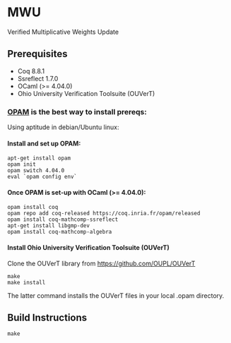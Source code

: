 # MWU
Verified Multiplicative Weights Update

## Prerequisites

* Coq 8.8.1
* Ssreflect 1.7.0
* OCaml (>= 4.04.0)
* Ohio University Verification Toolsuite (OUVerT)

### [OPAM](https://opam.ocaml.org/) is the best way to install prereqs:

Using aptitude in debian/Ubuntu linux:

#### Install and set up OPAM:
```
apt-get install opam
opam init
opam switch 4.04.0
eval `opam config env`
```

#### Once OPAM is set-up with OCaml (>= 4.04.0):
```
opam install coq
opam repo add coq-released https://coq.inria.fr/opam/released
opam install coq-mathcomp-ssreflect
apt-get install libgmp-dev
opam install coq-mathcomp-algebra
```
#### Install Ohio University Verification Toolsuite (OUVerT)
Clone the OUVerT library from https://github.com/OUPL/OUVerT

```
make
make install
```

The latter command installs the OUVerT files in your local .opam directory.

## Build Instructions

```
make
```
